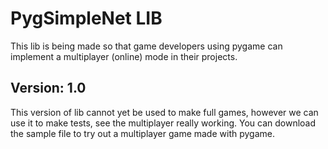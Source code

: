 # PygSimpleNet LIB

This lib is being made so that game developers using pygame can implement a multiplayer (online) mode in their projects.

## Version: 1.0

This version of lib cannot yet be used to make full games, however we can use it to make tests, see the multiplayer really working.
You can download the sample file to try out a multiplayer game made with pygame.
